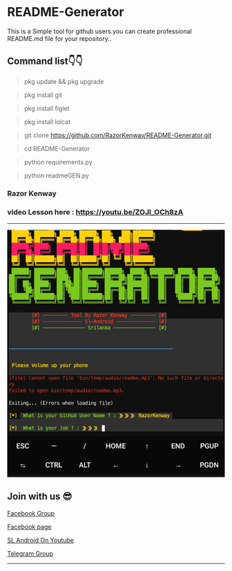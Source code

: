 # README-Generator
This is a Simple tool for github users.you can create professional README.md file for your repository..




## Command list👇👇

> pkg update && pkg upgrade

> pkg install git

> pkg install figlet

> pkg install lolcat


> git clone https://github.com/RazorKenway/README-Generator.git

> cd README-Generator

> python requirements.py

> python readmeGEN.py


### Razor Kenway


### video Lesson here : https://youtu.be/ZOJl_OCh8zA

<hr colour="Red">

<img src="README-Generator.png" size ="15">

<br>

## Join with us 😎

<a href="https://www.facebook.com/groups/277920623081269/?ref=share">Facebook Group </a>

<a href="https://www.facebook.com/SLAndroidD/">Facebook page </a>

<a href="https://www.youtube.com/c/SLAndroid"> SL Android On Youtube  </a>

<a href="https://t.me/joinchat/MaJux1c8gdMW2GSqCpEBxQ"> Telegram Group </a>

<hr colour="Red" size="10">


